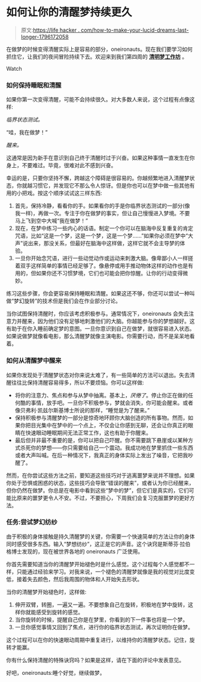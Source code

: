 # 如何让你的清醒梦持续更久

> 原文:[https://life hacker . com/how-to-make-your-lucid-dreams-last-longer-1796172058](https://lifehacker.com/how-to-make-your-lucid-dreams-last-longer-1796172058)

在做梦的时候变得清醒实际上是容易的部分，oneironauts。现在我们要学习如何抓住它，让我们的夜间冒险持续下去。欢迎来到我们第四周的 [**清明梦工作坊**](http://lifehacker.com/tag/lucid-dream-workshop) 。

Watch

### **如何保持睡眠和清醒**

如果你第一次变得清醒，可能不会持续很久。对大多数人来说，这个过程有点像这样:

*临界状态测试。*

“哇，我在做梦！”

*醒来。*

这通常是因为新手在意识到自己终于清醒时过于兴奋。如果这种事情一直发生在你身上，不要难过。毕竟，很难对此不感到兴奋。

幸运的是，只要你坚持不懈，跨越这个障碍是很容易的。你越频繁地进入清醒梦状态，你就越习惯它，并发现它不那么令人惊讶。但是你也可以在梦中做一些其他有用的小把戏。按这个顺序试试这三样东西:

1.  首先，保持冷静，看看你的手。如果看你的手是你临界状态测试的一部分(像我一样)，再做一次。专注于你在做梦的事实，但让自己慢慢进入梦境。不要马上飞到空中大喊“我在做梦！”
2.  现在，在梦中练习一些内心的话语。制定一个你可以在脑海中反复重复的肯定咒语，比如“这是一个梦，这是一个梦，这是一个梦……”如果你必须在梦中“大声”说出来，那没关系，但最好在脑海中这样做，这样它就不会主导梦的体验。
3.  一旦你开始念咒语，进行一些动觉动作或运动来刺激大脑。像卑鄙小人一样搓着双手这样简单的事情已经足够了。像悬停或用手推动物体这样的动作也是有用的，但如果你还不习惯梦境，它们也可能会把你惊醒。让你的行动变得微妙。

练习这些步骤，你会更容易保持睡眠和清醒。如果这还不够，你还可以尝试一种叫做“梦幻旋转”的技术但是我们会在作业部分讨论。

当你试图保持清醒时，你应该考虑积极参与。通常情况下，oneironauts 会失去注意力并醒来，因为他们没有足够地刺激他们的大脑。你越能参与你的梦想越好。这有助于在你入睡前确定梦的意图。一旦你意识到自己在做梦，就很容易进入状态。如果说做梦就像看电影，那么清醒梦就像主演电影。你需要行动，而不是呆呆地看着。

### **如何从清醒梦中醒来**

如果你发现处于清醒梦状态对你来说太难了，有一些简单的方法可以退出。失去清醒往往比保持清醒容易得多，所以不要烦恼。你可以这样做:

*   将你的注意力、焦点和参与从梦中抽离。基本上，*厌倦了*。停止你正在做的任何酷的事情，放手吧。一旦你不积极参与，梦就会消失，你可能会醒来。或者像贝弗利·凯兹尔斯基博士所说的那样，“睡觉是为了醒来。”
*   保持积极参与清醒梦的一部分是惊奇地环顾你大脑创造的所有事物。然而，如果你把目光集中在梦中的一个点上，不仅会让你感到无聊，还会让你真正的眼睛在快速眼动睡眠期间无法正常工作，这也有助于你醒来。
*   最后但并非最不重要的是，你可以把自己吓醒。你不需要跳下悬崖或以某种方式杀死你的梦想——你只需要给自己一个震动。我成功地在梦里抓住一些东西或者大声叫喊。在后一种情况下，我真正的身体实际上发出了噪音，它把我吵醒了。

然而，在你尝试这些方法之前，要知道这些技巧对于逃离噩梦来说并不理想。如果你处于恐惧或困惑的状态，这些技巧会导致“错误的醒来”，或者认为你已经醒来，但你仍然在做梦。你总是在电影中看到这些“梦中的梦”，但它们是真实的，它们可能比原来的噩梦更令人不安。不过，不要担心，下周我们会复习克服噩梦的更好方法。

### **任务:尝试梦幻纺纱**

由于积极的身体接触是持久清醒梦的关键，你需要一个快速简单的方法让你的身体同时感受很多东西。输入“梦想纺纱”，这正是它的声音。这个诀窍是斯蒂芬·拉伯格博士发现的，现在被世界各地的 oneironauts 广泛使用。

你首先需要知道当你的清醒梦开始褪色时是什么感觉。这个过程每个人感觉都不一样，只能通过经验来学习。对我来说，一个褪色的清醒梦就像是我的视觉对比度变低，接着失去颜色，然后我周围的物体和人开始失去形状。

当你的清醒梦开始褪色时，这样做:

1.  伸开双臂，转圈，一遍又一遍。不要想象自己在旋转，积极地在梦中旋转，这样你就能感受到旋转的感觉。
2.  当你旋转的时候，提醒自己你是在梦里，你看到的下一件事也将是一个梦。
3.  一旦你感觉事情又回到了焦点，进行你的临界状态测试，再次证明你在做梦。

这个过程可以在你的快速眼动周期中重复进行，以维持你的清醒梦状态。记住，旋转才能赢。

你有什么保持清醒的特殊诀窍吗？如果是这样，请在下面的评论中发表意见。

好吧，oneironauts:睡个好觉，继续做梦。